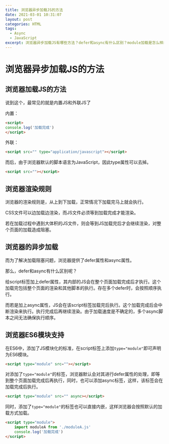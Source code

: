 ```yaml
---
title: 浏览器异步加载JS的方法
date: 2021-03-01 10:31:07
layout: post
categories: HTML
tags:
  - Async
  - JavaScript
excerpt: 浏览器异步加载JS有哪些方法？defer和async有什么区别？module加载是怎么样的？
---
```

# 浏览器异步加载JS的方法

## 浏览器加载JS的方法

说到这个，最常见的就是内置JS和外联JS了

内置：

```html
<script>
console.log('加载完成')
</script>
```

外联：

```html
<script src="" type="application/javascript"></script>
```

而后，由于浏览器默认的脚本语言为JavaScript，因此type属性可以去掉。

```html
<script src=""></script>
```

## 浏览器渲染规则

浏览器的渲染规则是，从上到下加载，正常情况下加载完马上就会执行。

CSS文件可以边加载边渲染，而JS文件必须等到加载完成才能渲染。

若在加载过程中遇到大体积的JS文件，则会等到JS加载完后才会继续渲染，对整个页面的加载造成阻塞。

## 浏览器的异步加载

而为了解决加载阻塞问题，浏览器提供了defer属性和async属性。

那么，defer和async有什么区别呢？

给script标签加上defer属性，其内部的JS会在整个页面加载完成后才执行。这个加载完包括整个页面的渲染和其他脚本的执行。存在多个defer时，会按照顺序执行。

而若是加上async属性，JS会在该script标签加载完后执行。这个加载完成后会中断渲染来执行。执行完成后再继续渲染。由于加载速度是不确定的，多个async脚本之间无法确保执行顺序。

## 浏览器ES6模块支持

在ES6中，添加了JS模块化的标准，在script标签上添加`type="module"`即可声明为ES6模块。

```html
<script type="module" src=""></script>
```

对添加了`type="module"`的标签，浏览器默认会对其进行defer属性的处理，即等到整个页面加载完成后再执行，同时，也可以添加async标签，这样，该标签会在加载完成后执行。

```html
<script type="module" src="" async></script>
```

同时，添加了`type="module"`的标签也可以直接内嵌，这样浏览器会按照默认的加载方式加载。

```html
<script type="module">
    import moduleA from './moduleA.js'
	console.log('加载完成')
</script>
```
